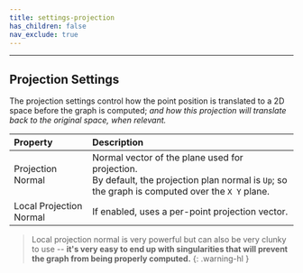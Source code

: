 ```yaml
---
title: settings-projection
has_children: false
nav_exclude: true
---
```


---
## Projection Settings

The projection settings control how the point position is translated to a 2D space before the graph is computed; *and how this projection will translate back to the original space, when relevant.*  

| Property       | Description          |
|:-------------|:------------------|
| Projection Normal           | Normal vector of the plane used for projection.<br>By default, the projection plan normal is `Up`; so the graph is computed over the `X Y` plane.  |
| Local Projection Normal           | If enabled, uses a per-point projection vector.|

> Local projection normal is very powerful but can also be very clunky to use -- **it's very easy to end up with singularities that will prevent the graph from being properly computed.**
{: .warning-hl }
